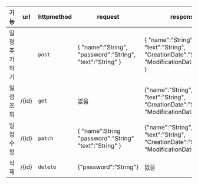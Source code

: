 | 기능         | url                                        | httpmethod | request                                                     | response                                                                                        | HttpStatus |
|--------------|--------------------------------------------|------------|-------------------------------------------------------------|-------------------------------------------------------------------------------------------------|------------|
| 일정추가하기 |                                  | ```post```       | { "name":"String",  "password":"String",  "text":"String" } | { "name":"String",  "text":"String", "CreationDate":"String", "ModificationDate":"String" }     | ```201```        |
| 일정조회     | /{id}                                      | ```get```        | 없음                                                        | {"name":"String",  "text":"String", "CreationDate":"String", "ModificationDate":"String"}       | ```200```        |
| 일정수정     | /{id}                                      | ```patch```       | { "name":String "password":"String" "text":"String" }       | {"name":"String",  "text":"String", "CreationDate":"String", "ModificationDate":"String"}       | ```200```        |
| 삭제         | /{id}                                      | ```delete```     |  {"password":"String"}                                                        | 없음                                                                                            | ```204```        |
